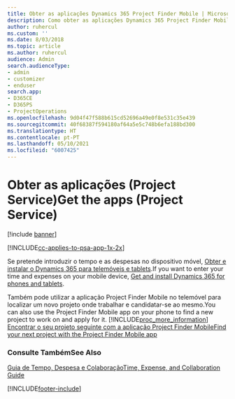 ```yaml
---
title: Obter as aplicações Dynamics 365 Project Finder Mobile | MicrosoftDocs
description: Como obter as aplicações Dynamics 365 Project Finder Mobile
author: ruhercul
ms.custom: ''
ms.date: 8/03/2018
ms.topic: article
ms.author: ruhercul
audience: Admin
search.audienceType:
- admin
- customizer
- enduser
search.app:
- D365CE
- D365PS
- ProjectOperations
ms.openlocfilehash: 9d04f47f588b615cd52696a49e0f8e531c35e439
ms.sourcegitcommit: 40f68387f594180af64a5e5c748b6efa188bd300
ms.translationtype: HT
ms.contentlocale: pt-PT
ms.lasthandoff: 05/10/2021
ms.locfileid: "6007425"
---
```

# <a name="get-the-apps-project-service"></a><span data-ttu-id="69681-103">Obter as aplicações (Project Service)</span><span class="sxs-lookup"><span data-stu-id="69681-103">Get the apps (Project Service)</span></span>

[!include [banner](../includes/psa-now-project-operations.md)]

[!INCLUDE[cc-applies-to-psa-app-1x-2x](../includes/cc-applies-to-psa-app-1x-2x.md)]

<span data-ttu-id="69681-104">Se pretende introduzir o tempo e as despesas no dispositivo móvel, [Obter e instalar o Dynamics 365 para telemóveis e tablets](/dynamics365/mobile-app/dynamics-365-phones-tablets-users-guide).</span><span class="sxs-lookup"><span data-stu-id="69681-104">If you want to enter your time and expenses on your mobile device, [Get and install Dynamics 365 for phones and tablets](/dynamics365/mobile-app/dynamics-365-phones-tablets-users-guide).</span></span>  
  
 <span data-ttu-id="69681-105">Também pode utilizar a aplicação Project Finder Mobile no telemóvel para localizar um novo projeto onde trabalhar e candidatar-se ao mesmo.</span><span class="sxs-lookup"><span data-stu-id="69681-105">You can also use the Project Finder Mobile app on your phone to find a new project to work on and apply for it.</span></span> [!INCLUDE[proc_more_information](../includes/proc-more-information.md)] <span data-ttu-id="69681-106">[Encontrar o seu projeto seguinte com a aplicação Project Finder Mobile](../psa/find-next-project-finder-mobile-app.md)</span><span class="sxs-lookup"><span data-stu-id="69681-106">[Find your next project with the Project Finder Mobile app](../psa/find-next-project-finder-mobile-app.md)</span></span> 
  
### <a name="see-also"></a><span data-ttu-id="69681-107">Consulte Também</span><span class="sxs-lookup"><span data-stu-id="69681-107">See Also</span></span>  
 [<span data-ttu-id="69681-108">Guia de Tempo, Despesa e Colaboração</span><span class="sxs-lookup"><span data-stu-id="69681-108">Time, Expense, and Collaboration Guide</span></span>](../psa/time-expense-collaboration-guide.md)


[!INCLUDE[footer-include](../includes/footer-banner.md)]